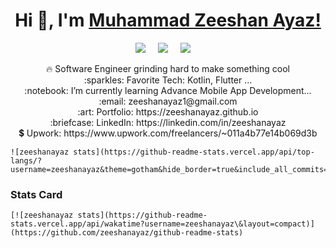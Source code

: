 <!-- <img src="https://raw.githubusercontent.com/saadpasta/saadpasta/master/Banner%20%20(1).png"/> -->

<h1 align="center"> Hi 👋, I'm <a href="https://zeeshanayaz.github.io/">Muhammad Zeeshan Ayaz!</a></h1>

<p align="center">
      <a target="_blank"href="https://www.linkedin.com/in/zeeshanayaz/"><img src="https://img.shields.io/badge/linkedin-%230077B5.svg?&style=for-the-badge&logo=linkedin&logoColor=white" /></a>&nbsp;&nbsp;&nbsp;&nbsp;
      <a href="mailto:zeeshanayaz1@gmail.com?subject=Hello%20Muhammad Zeeshan,%20From%20Github"><img src="https://img.shields.io/badge/gmail-%23D14836.svg?&style=for-the-badge&logo=gmail&logoColor=white" /></a>&nbsp;&nbsp;&nbsp;&nbsp;
      <a target="_blank"href="https://stackoverflow.com/users/6761436/zeeshan-ayaz"><img src="https://img.shields.io/badge/Stack_Overflow-FE7A16?style=for-the-badge&logo=stack-overflow&logoColor=white" /></a>&nbsp;&nbsp;&nbsp;&nbsp;
    </p>
   
   <p align="center">
    🔥 Software Engineer grinding hard to make something cool  <br>
    :sparkles: Favorite Tech: Kotlin, Flutter ... <br>
    :notebook: I’m currently learning Advance Mobile App Development... <br>
    :email:	zeeshanayaz1@gmail.com <br>
    :art: Portfolio: https://zeeshanayaz.github.io <br>
    :briefcase: LinkedIn: https://linkedin.com/in/zeeshanayaz <br>
    💲 Upwork: https://www.upwork.com/freelancers/~011a4b77e14b069d3b <br>
    </p>

    ![zeeshanayaz stats](https://github-readme-stats.vercel.app/api/top-langs/?username=zeeshanayaz&theme=gotham&hide_border=true&include_all_commits=true&count_private=true&layout=compact)

    
### Stats Card
    [![zeeshanayaz stats](https://github-readme-stats.vercel.app/api/wakatime?username=zeeshanayaz\&layout=compact)](https://github.com/zeeshanayaz/github-readme-stats)

